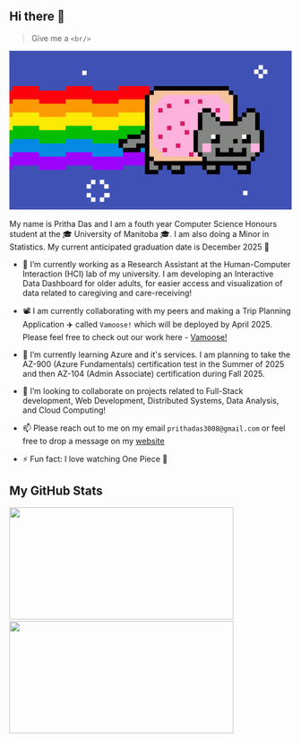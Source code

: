 ## Hi there 👋

> Give me a `<br/>`

<img src="/Nyan.gif" width="100%" height="50%" />

My name is Pritha Das and I am a fouth year Computer Science Honours student at the 🎓 University of Manitoba 🎓. I am also doing a Minor in Statistics. My current anticipated graduation date is December 2025 🍾

- 🔭 I’m currently working as a Research Assistant at the Human-Computer Interaction (HCI) lab of my university. I am developing an Interactive Data Dashboard for older adults, for easier access and visualization of data related to caregiving and care-receiving!

- 📽️ I am currently collaborating with my peers and making a Trip Planning Application ✈️ called `Vamoose!` which will be deployed by April 2025. Please feel free to check out our work here - [Vamoose!](https://github.com/ramanbhandari/vamoose)
  
- 🌱 I’m currently learning Azure and it's services. I am planning to take the AZ-900 (Azure Fundamentals) certification test in the Summer of 2025 and then AZ-104 (Admin Associate) certification during Fall 2025.
  
- 👯 I’m looking to collaborate on projects related to Full-Stack development, Web Development, Distributed Systems, Data Analysis, and Cloud Computing!

- 📫 Please reach out to me on my email `prithadas3008@gmail.com` or feel free to drop a message on my [website](https://prithaxx.github.io/)

- ⚡ Fun fact: I love watching One Piece 🐒

## My GitHub Stats

<p float="left">
  <img src="https://github-readme-stats.vercel.app/api?username=prithaxx&show_icons=true&theme=transparent" width="400" height="200" />
  <img src="https://github-readme-stats.vercel.app/api/top-langs/?username=prithaxx&hide_progress=true&theme=transparent" width="400" height="200" />
</p>
